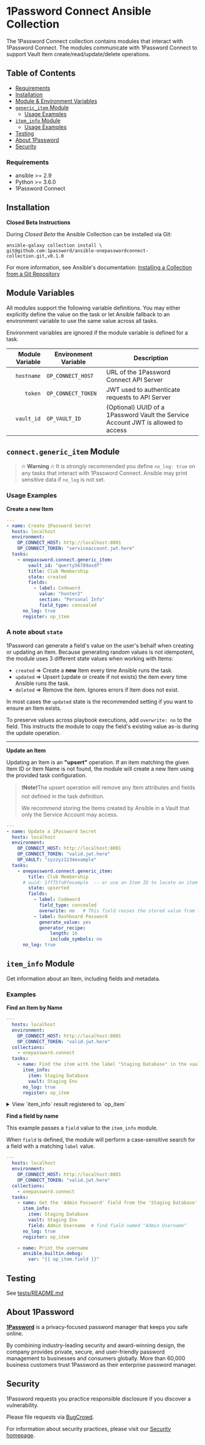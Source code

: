 # 1Password Connect Ansible Collection

The 1Password Connect collection contains modules that interact with 1Password Connect. The modules communicate with 1Password Connect to support Vault Item create/read/update/delete operations.

## Table of Contents

* [Requirements](#requirements)
* [Installation](#installation)
* [Module & Environment Variables](#module-variables)
* [`generic_item` Module](#connectgeneric_item-module)
  + [Usage Examples](#usage-examples)
* [`item_info` Module](#item_info-module)
  + [Usage Examples](#examples)
* [Testing](#testing)
* [About 1Password](#about-1password)
* [Security](#security)


### Requirements
- ansible >= 2.9
- Python >= 3.6.0
- 1Password Connect
    
## Installation

**Closed Beta Instructions**

During _Closed Beta_ the Ansible Collection can be installed via Git: 
```
ansible-galaxy collection install \
git@github.com:1password/ansible-onepasswordconnect-collection.git,v0.1.0
```
For more information, see Ansible's documentation: [Installing a Collection from a Git Repository](https://docs.ansible.com/ansible/latest/user_guide/collections_using.html#installing-a-collection-from-a-git-repository)

## Module Variables

All modules support the following variable definitions. You may either explicitly define the value on the task or let Ansible fallback to an environment variable to use the same value across all tasks.

Environment variables are ignored if the module variable is defined for a task.

Module Variable | Environment Variable | Description
---: | --- | --- |
`hostname` | `OP_CONNECT_HOST` | URL of the 1Password Connect API Server |
`token` | `OP_CONNECT_TOKEN` | JWT used to authenticate requests to API Server |
`vault_id`| `OP_VAULT_ID` | (Optional) UUID of a 1Password Vault the Service Account JWT is allowed to access |


## `connect.generic_item` Module

> 🔥 **Warning** 🔥 It is _strongly_ recommended you define `no_log: true` on any tasks that interact with 1Password Connect. Ansible may print sensitive data if `no_log` is not set.

### Usage Examples
**Create a new Item**
```yaml
---
- name: Create 1Password Secret
  hosts: localhost
  environment:
    OP_CONNECT_HOST: http://localhost:8001
    OP_CONNECT_TOKEN: "serviceaccount.jwt.here"
  tasks:
    - onepassword.connect.generic_item:
        vault_id: "qwerty56789asdf"
        title: Club Membership
        state: created
        fields:
          - label: Codeword
            value: "hunter2"
            section: "Personal Info"
            field_type: concealed
      no_log: true
      register: op_item
```

### A note about `state`

1Password can generate a field's value on the user's behalf when creating or updating an Item. Because generating random values is not idempotent, the module uses 3 different state values when working with Items:

- `created` => Create a **new** Item every time Ansible runs the task.
- `updated` => Upsert (update or create if not exists) the item every time Ansible runs the task.
- `deleted` => Remove the item. Ignores errors if Item does not exist.

In most cases the `updated` state is the recommended setting if you want to ensure an Item exists. 

To preserve values across playbook executions, add `overwrite: no` to the field. This instructs the module to copy the field's existing value as-is during the update operation. 

---

**Update an Item**

Updating an Item is an **"upsert"** operation. If an item matching the given Item ID or Item Name is not found, the module will create a new Item using the provided task configuration.

> ❗️**Note**❗The upsert operation will remove any Item attributes and fields not defined in the task definition. 
> 
> We recommend storing the Items created by Ansible in a Vault that only the Service Account may access.

```yaml
---
- name: Update a 1Password Secret
  hosts: localhost
  environment:
    OP_CONNECT_HOST: http://localhost:8001
    OP_CONNECT_TOKEN: "valid.jwt.here"
    OP_VAULT: "zyzzyz1234example"
  tasks:
    - onepassword.connect.generic_item:
        title: Club Membership
      # uuid: 1ff75fa9fexample  -- or use an Item ID to locate an item instead
        state: upserted
        fields:
          - label: Codeword
            field_type: concealed
            overwrite: no   # This field reuses the stored value from the existing field with the same label
          - label: Dashboard Password
            generate_value: yes
            generator_recipe:
                length: 16
                include_symbols: no
      no_log: true
```

## `item_info` Module

Get information about an Item, including fields and metadata. 


### Examples

**Find an Item by Name**
```yaml
--- 
  hosts: localhost
  environment:
    OP_CONNECT_HOST: http://localhost:8001
    OP_CONNECT_TOKEN: "valid.jwt.here"
  collections:
    - onepassword.connect
  tasks:
    - name: Find the item with the label "Staging Database" in the vault "Staging Env"
      item_info:
        item: Staging Database
        vault: Staging Env
      no_log: true
      register: op_item
```


<details>
<summary>View `item_info` result registered to `op_item`</summary>
<br>

```
{
    "changed": false,
    "failed": false,
    "op_item": {
        "category": "SERVER",
        "createdAt": "2020-11-23T15:29:07.312397-08:00",
        "fields": {
            "Test": {
                "id": "j6ao3EXAMPLEvmzbrtre",
                "label": "Test",
                "type": "STRING",
                "value": ".........."
            },
            "notesPlain": {
                "id": "notesPlain",
                "label": "notesPlain",
                "purpose": "NOTES",
                "type": "STRING"
            }
        },
        "id": "bactwEXAMPLEpxhpjxymh7yy",
        "tags": [],
        "title": "Test Item 2",
        "updatedAt": "2020-11-23T15:29:07.312397-08:00",
        "vault": {
            "id": "4ktuuifg2ad7m4vEXAMPLEm"
        }
    }
}
```
</details>


**Find a field by name**

This example passes a `field` value to the `item_info` module. 

When `field` is defined, the module will perform a case-sensitive search for a field with a matching `label` value.

```yaml
---
  hosts: localhost
  environment:
    OP_CONNECT_HOST: http://localhost:8001
    OP_CONNECT_TOKEN: "valid.jwt.here"
  collections:
    - onepassword.connect
  tasks:
    - name: Get the 'Admin Password' field from the 'Staging Database' item
      item_info:
        item: Staging Database
        vault: Staging Env 
        field: Admin Username  # find field named "Admin Username"
      no_log: true
      register: op_item

    - name: Print the username
      ansible.builtin.debug:
        var: "{{ op_item.field }}"
```


## Testing

See [tests/README.md](./tests/README.md)

## About 1Password

[**1Password**](https://1password.com) is a privacy-focused password manager that keeps you safe online.

By combining industry-leading security and award-winning design, the company provides private, secure, and user-friendly password management to businesses and consumers globally. More than 60,000 business customers trust 1Password as their enterprise password manager.

## Security
1Password requests you practice responsible disclosure if you discover a vulnerability. 

Please file requests via [BugCrowd](https://bugcrowd.com/agilebits). 

For information about security practices, please visit our [Security homepage](https://support.1password.com/1password-security/).